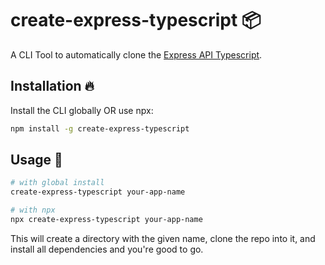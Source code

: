 # create-express-typescript 📦

A CLI Tool to automatically clone the [Express API Typescript](https://github.com/p-rk/express-api-typescript.git).

## Installation 🔥

Install the CLI globally OR use npx:

```bash
npm install -g create-express-typescript
```

## Usage 🚀

```bash
# with global install
create-express-typescript your-app-name

# with npx
npx create-express-typescript your-app-name
```

This will create a directory with the given name, clone the [](https://github.com/p-rk/express-api-typescript.git) repo into it, and install all dependencies and you're good to go.
